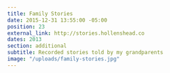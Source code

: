 ```yaml
---
title: Family Stories
date: 2015-12-31 13:55:00 -05:00
position: 23
external_link: http://stories.hollenshead.co
dates: 2013
section: additional
subtitle: Recorded stories told by my grandparents
image: "/uploads/family-stories.jpg"
---
```


